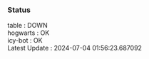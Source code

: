 ### Status


table : DOWN  
hogwarts : OK  
icy-bot : OK  
Latest Update : 2024-07-04 01:56:23.687092
